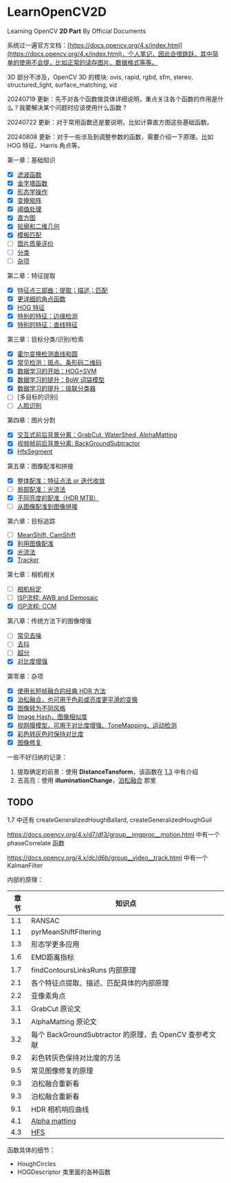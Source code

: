 # LearnOpenCV2D

Learning OpenCV **2D Part** By Official Documents

系统过一遍官方文档：[https://docs.opencv.org/4.x/index.html](https://docs.opencv.org/4.x/index.html)，个人笔记，因此会很跳跃，其中简单的使用不会提，比如正常的读存图片、数据格式等等。

3D 部分不涉及，OpenCV 3D 的模块: ovis, rapid, rgbd, sfm, stereo, structured_light, surface_matching, viz

20240719 更新：先不对各个函数做具体详细说明，重点关注各个函数的作用是什么？我要解决某个问题时应该使用什么函数？

20240722 更新：对于常用函数还是要说明，比如计算直方图这些基础函数。

20240808 更新：对于一些涉及到调整参数的函数，需要介绍一下原理。比如 HOG 特征、Harris 角点等。

第一章：基础知识

- [X] [滤波函数](./docs/1.1.md)
- [X] [金字塔函数](./docs/1.2.md)
- [X] [形态学操作](./docs/1.3.md)
- [X] [变换矩阵](./docs/1.4.md)
- [X] [阈值处理](./docs/1.5.md)
- [X] [直方图](./docs/1.6.md)
- [X] [轮廓和二维几何](./docs/1.7.md)
- [X] [模板匹配](./docs/1.8.md)
- [ ] [图片质量评价](./docs/1.9.md)
- [ ] [分类](./docs/1.9.md)
- [ ] [杂项](./docs/1.misc.md)

第二章：特征提取

- [X] [特征点三部曲：提取；描述；匹配](./docs/2.1.md)
- [X] [更详细的角点函数](./docs/2.2.md)
- [X] [HOG 特征](./docs/2.3.md)
- [X] [特别的特征：边缘检测](./docs/2.4.md)
- [X] [特别的特征：直线特征](./docs/2.5.md)

第三章：目标分类/识别/检索

- [X] [霍尔变换检测直线和圆](./docs/3.1.md)
- [X] [常见检测：斑点、条形码二维码](./docs/3.2.md)
- [X] [数据学习的开始：HOG+SVM](./docs/3.3.md)
- [X] [数据学习的提升：BoW 词袋模型](./docs/3.4.md)
- [X] [数据学习的提升：级联分类器](./docs/3.5.md)
- [ ] [多目标的识别]
- [ ] [人脸识别](./docs/3.6.md)

第四章：图片分割

- [X] [交互式前后背景分离：GrabCut, WaterShed, AlphaMatting](./docs/4.1.md)
- [X] [视频帧前后背景分离: BackGroundSubtractor](./docs/4.2.md)
- [X] [HfsSegment](./docs/4.3.md)

第五章：图像配准和拼接

- [X] [整体配准：特征点法 or 迭代收敛](./docs/5.1.md)
- [ ] [局部配准：光流法](./docs/5.2.md)
- [X] [不同亮度的配准（HDR MTB）](./docs/5.3.md)
- [ ] [从图像配准到图像拼接](./docs/5.4.md)

第六章：目标追踪

- [ ] [MeanShift, CamShift](./docs/6.1.md)
- [X] [利用图像配准](./docs/6.2.md)
- [X] [光流法](./docs/6.3.md)
- [X] [Tracker](./docs/6.4.md)

第七章：相机相关

- [ ] [相机标定](./docs/7.1.md)
- [ ] [ISP流程: AWB and Demosaic](./docs/7.2.md)
- [X] [ISP流程: CCM](./docs/7.3.md)

第八章：传统方法下的图像增强

- [ ] [常见去噪](./docs/8.1.md)
- [ ] [去抖](./docs/8.2.md)
- [ ] [超分](./docs/8.3.md)
- [X] [对比度增强](./docs/8.4.md)

第零章：杂项

- [X] [使用长短帧融合的经典 HDR 方法](./docs/0.1.md)
- [X] [泊松融合，也可用于色彩或亮度更平滑的变换](./docs/0.2.md)
- [X] [图像转为不同风格](./docs/0.3.md)
- [X] [Image Hash，图像相似度](./docs/0.4.md)
- [X] [视网膜模型，可用于对比度增强、ToneMapping、运动检测](./docs/0.5.md)
- [X] [彩色转灰色时保持对比度](https://docs.opencv.org/4.x/d4/d32/group__photo__decolor.html)
- [X] [图像修复](https://docs.opencv.org/4.x/d7/d8b/group__photo__inpaint.html)

一些不好归纳的记录：

1. 提取确定的前景：使用 **DistanceTansform**，该函数在 [1.3](./docs/1.3.md) 中有介绍
2. 去高亮：使用 **illuminationChange**，[泊松融合](./docs/0.2.md) 那里

## TODO

1.7 中还有 createGeneralizedHoughBallard, createGeneralizedHoughGuil

https://docs.opencv.org/4.x/d7/df3/group__imgproc__motion.html 中有一个 phaseCorrelate 函数

https://docs.opencv.org/4.x/dc/d6b/group__video__track.html 中有一个 KalmanFilter

内部的原理：

| 章节 | 知识点                                                                                                                         |
| ---- | ------------------------------------------------------------------------------------------------------------------------------ |
| 1.1  | RANSAC                                                                                                                         |
| 1.1  | pyrMeanShiftFiltering                                                                                                          |
| 1.3  | 形态学更多应用                                                                                                                 |
| 1.6  | EMD距离指标                                                                                                                    |
| 1.7  | findContoursLinksRuns 内部原理                                                                                                 |
| 2.1  | 各个特征点提取、描述、匹配具体的内部原理                                                                                       |
| 2.2  | 亚像素角点                                                                                                                     |
| 3.1  | GrabCut 原论文                                                                                                                 |
| 3.1  | AlphaMatting 原论文                                                                                                            |
| 3.2  | 每个 BackGroundSubtractor 的原理，去 OpenCV 查参考文献                                                                         |
| 9.2  | 彩色转灰色保持对比度的方法                                                                                                     |
| 9.5  | 常见图像修复的原理                                                                                                             |
| 9.3  | 泊松融合重新看                                                                                                                 |
| 9.3  | 泊松融合重新看                                                                                                                 |
| 9.1  | HDR 相机响应曲线                                                                                                               |
| 4.1  | [Alpha matting](https://openaccess.thecvf.com/content_cvpr_2017/papers/Aksoy_Designing_Effective_Inter-Pixel_CVPR_2017_paper.pdf) |
| 4.3  | [HFS](https://github.com/yun-liu/hfs)                                                                                             |

函数具体的细节：

- HoughCircles
- HOGDescriptor 类里面的各种函数
